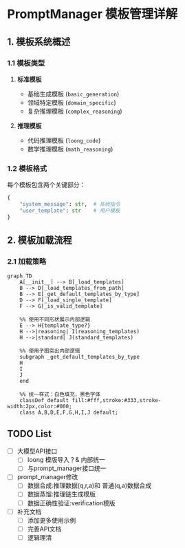 # PromptManager 模板管理详解

## 1. 模板系统概述

### 1.1 模板类型
1. **标准模板**
   - 基础生成模板 (`basic_generation`)
   - 领域特定模板 (`domain_specific`)
   - 复杂推理模板 (`complex_reasoning`)

2. **推理模板**
   - 代码推理模板 (`loong_code`)
   - 数学推理模板 (`math_reasoning`)

### 1.2 模板格式
每个模板包含两个关键部分：
```python
{
    "system_message": str,  # 系统指令
    "user_template": str    # 用户模板
}
```

## 2. 模板加载流程

### 2.1 加载策略
```mermaid
graph TD
    A[__init__] --> B[_load_templates]
    B --> D[_load_templates_from_path]
    B --> E[_get_default_templates_by_type]
    D --> F[_load_single_template]
    F --> G[_is_valid_template]
    
    %% 使用不同形状展示内部逻辑
    E --> H{template_type?}
    H -->|reasoning| I(reasoning_templates)
    H -->|standard| J(standard_templates)
    
    %% 使用子图突出内部逻辑
    subgraph _get_default_templates_by_type
    H
    I
    J
    end
    
    %% 统一样式：白色填充，黑色字体
    classDef default fill:#fff,stroke:#333,stroke-width:2px,color:#000;
    class A,B,D,E,F,G,H,I,J default;
```


## TODO List
- [ ] 大模型API接口
  - [ ] loong 模版导入？& 内部统一
  - [ ] 与prompt_manager接口统一
- [ ] prompt_manager修改
  - [ ] 数据合成:推理数据(q,r,a)和 普通(q,a)数据合成
  - [ ] 数据蒸馏:推理链生成模版
  - [ ] 数据正确性验证:verification模版
- [ ] 补充文档
  - [ ] 添加更多使用示例
  - [ ] 完善API文档
  - [ ] 逻辑理清